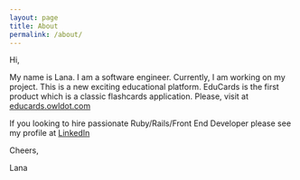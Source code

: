 ```yaml
---
layout: page
title: About
permalink: /about/
---
```


Hi,

My name is Lana.
I am a software engineer.
Currently, I am working on my project.
This is a new exciting educational platform.
EduCards is the first product which is a classic flashcards application.
Please, visit at [educards.owldot.com](https://educards.owldot.com)

If you looking to hire passionate Ruby/Rails/Front End Developer please see my profile at [LinkedIn](https://www.linkedin.com/in/sdzyuban/)

Cheers,

Lana

